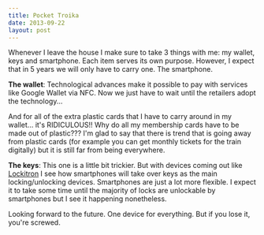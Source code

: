 ```yaml
---
title: Pocket Troika
date: 2013-09-22
layout: post
---
```

Whenever I leave the house I make sure to take 3 things with me: my wallet, keys and smartphone. Each item serves its own purpose. However, I expect that in 5 years we will only have to carry one. The smartphone.

**The wallet**: Technological advances make it possible to pay with services like Google Wallet via NFC. Now we just have to wait until the retailers adopt the technology... 

And for all of the extra plastic cards that I have to carry around in my wallet... it's RIDICULOUS!! Why do all my membership cards have to be made out of plastic??? I'm glad to say that there is trend that is going away from plastic cards (for example you can get monthly tickets for the train digitally) but it is still far from being everywhere.

**The keys**: This one is a little bit trickier. But with devices coming out like [Lockitron](https://lockitron.com/preorder) I see how smartphones will take over keys as the main locking/unlocking devices. Smartphones are just a lot more flexible. I expect it to take some time until the majority of locks are unlockable by smartphones but I see it happening nonetheless.

Looking forward to the future. One device for everything. But if you lose it, you're screwed.